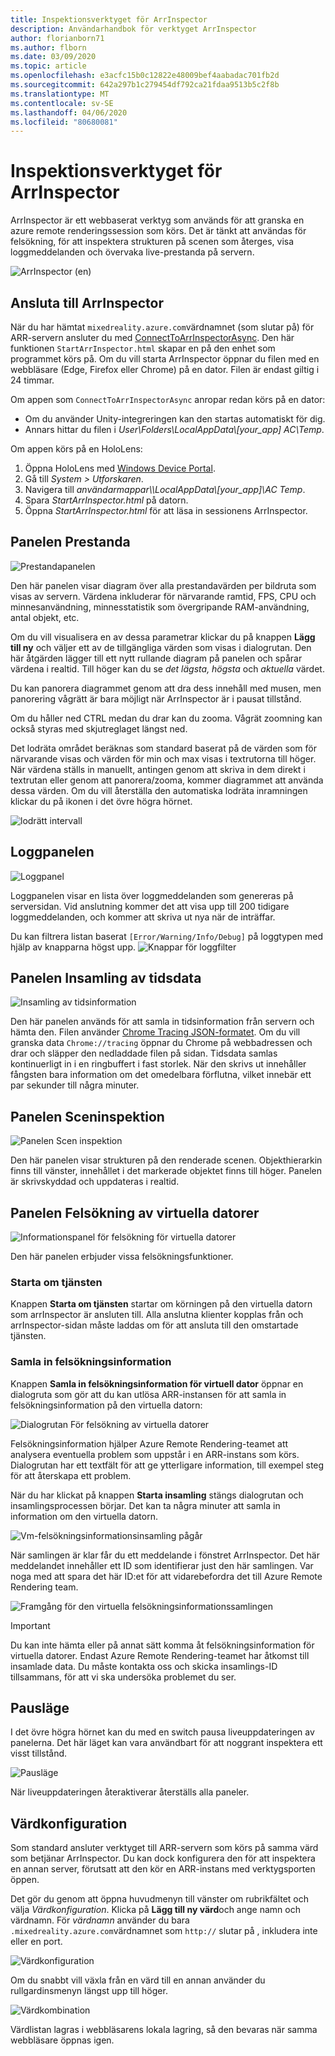 ```yaml
---
title: Inspektionsverktyget för ArrInspector
description: Användarhandbok för verktyget ArrInspector
author: florianborn71
ms.author: flborn
ms.date: 03/09/2020
ms.topic: article
ms.openlocfilehash: e3acfc15b0c12822e48009bef4aabadac701fb2d
ms.sourcegitcommit: 642a297b1c279454df792ca21fdaa9513b5c2f8b
ms.translationtype: MT
ms.contentlocale: sv-SE
ms.lasthandoff: 04/06/2020
ms.locfileid: "80680081"
---
```

# <a name="the-arrinspector-inspection-tool"></a>Inspektionsverktyget för ArrInspector

ArrInspector är ett webbaserat verktyg som används för att granska en azure remote renderingssession som körs. Det är tänkt att användas för felsökning, för att inspektera strukturen på scenen som återges, visa loggmeddelanden och övervaka live-prestanda på servern.

![ArrInspector (en)](./media/arr-inspector.png)

## <a name="connecting-to-the-arrinspector"></a>Ansluta till ArrInspector

När du har hämtat `mixedreality.azure.com`värdnamnet (som slutar på) för ARR-servern ansluter du med [ConnectToArrInspectorAsync](../../how-tos/frontend-apis.md#connect-to-arr-inspector). Den här funktionen `StartArrInspector.html` skapar en på den enhet som programmet körs på. Om du vill starta ArrInspector öppnar du filen med en webbläsare (Edge, Firefox eller Chrome) på en dator. Filen är endast giltig i 24 timmar.

Om appen som `ConnectToArrInspectorAsync` anropar redan körs på en dator:

* Om du använder Unity-integreringen kan den startas automatiskt för dig.
* Annars hittar du filen i *User\\Folders\\LocalAppData\\[your_app] AC\\Temp*.

Om appen körs på en HoloLens:

1. Öppna HoloLens med [Windows Device Portal](https://docs.microsoft.com/windows/mixed-reality/using-the-windows-device-portal).
1. Gå till *System > Utforskaren*.
1. Navigera till *användarmappar\\\\LocalAppData\\[your_app]\\AC Temp*.
1. Spara *StartArrInspector.html* på datorn.
1. Öppna *StartArrInspector.html* för att läsa in sessionens ArrInspector.

## <a name="the-performance-panel"></a>Panelen Prestanda

![Prestandapanelen](./media/performance-panel.png)

Den här panelen visar diagram över alla prestandavärden per bildruta som visas av servern. Värdena inkluderar för närvarande ramtid, FPS, CPU och minnesanvändning, minnesstatistik som övergripande RAM-användning, antal objekt, etc.

Om du vill visualisera en av dessa parametrar klickar du på knappen **Lägg till ny** och väljer ett av de tillgängliga värden som visas i dialogrutan. Den här åtgärden lägger till ett nytt rullande diagram på panelen och spårar värdena i realtid. Till höger kan du se *det lägsta,* *högsta* och *aktuella* värdet.

Du kan panorera diagrammet genom att dra dess innehåll med musen, men panorering vågrätt är bara möjligt när ArrInspector är i pausat tillstånd.

Om du håller ned CTRL medan du drar kan du zooma. Vågrät zoomning kan också styras med skjutreglaget längst ned.

Det lodräta området beräknas som standard baserat på de värden som för närvarande visas och värden för min och max visas i textrutorna till höger. När värdena ställs in manuellt, antingen genom att skriva in dem direkt i textrutan eller genom att panorera/zooma, kommer diagrammet att använda dessa värden. Om du vill återställa den automatiska lodräta inramningen klickar du på ikonen i det övre högra hörnet.

![lodrätt intervall](./media/vertical-range.png)

## <a name="the-log-panel"></a>Loggpanelen

![Loggpanel](./media/log-panel.png)

Loggpanelen visar en lista över loggmeddelanden som genereras på serversidan. Vid anslutning kommer det att visa upp till 200 tidigare loggmeddelanden, och kommer att skriva ut nya när de inträffar.

Du kan filtrera listan baserat `[Error/Warning/Info/Debug]` på loggtypen med hjälp av knapparna högst upp.
![Knappar för loggfilter](./media/log-filter.png)

## <a name="the-timing-data-capture-panel"></a>Panelen Insamling av tidsdata

![Insamling av tidsinformation](./media/timing-data-capture.png)

Den här panelen används för att samla in tidsinformation från servern och hämta den. Filen använder [Chrome Tracing JSON-formatet](https://docs.google.com/document/d/1CvAClvFfyA5R-PhYUmn5OOQtYMH4h6I0nSsKchNAySU/edit). Om du vill granska data `Chrome://tracing` öppnar du Chrome på webbadressen och drar och släpper den nedladdade filen på sidan. Tidsdata samlas kontinuerligt in i en ringbuffert i fast storlek. När den skrivs ut innehåller fångsten bara information om det omedelbara förflutna, vilket innebär ett par sekunder till några minuter.

## <a name="the-scene-inspection-panel"></a>Panelen Sceninspektion

![Panelen Scen inspektion](./media/scene-inspection-panel.png)

Den här panelen visar strukturen på den renderade scenen. Objekthierarkin finns till vänster, innehållet i det markerade objektet finns till höger. Panelen är skrivskyddad och uppdateras i realtid.

## <a name="the-vm-debug-information-panel"></a>Panelen Felsökning av virtuella datorer

![Informationspanel för felsökning för virtuella datorer](./media/state-debugger-panel.png)

Den här panelen erbjuder vissa felsökningsfunktioner.

### <a name="restart-service"></a>Starta om tjänsten

Knappen **Starta om tjänsten** startar om körningen på den virtuella datorn som arrInspector är ansluten till. Alla anslutna klienter kopplas från och arrInspector-sidan måste laddas om för att ansluta till den omstartade tjänsten.

### <a name="collect-debug-information"></a>Samla in felsökningsinformation

Knappen **Samla in felsökningsinformation för virtuell dator** öppnar en dialogruta som gör att du kan utlösa ARR-instansen för att samla in felsökningsinformation på den virtuella datorn:

![Dialogrutan För felsökning av virtuella datorer](./media/state-debugger-dialog.png)

Felsökningsinformation hjälper Azure Remote Rendering-teamet att analysera eventuella problem som uppstår i en ARR-instans som körs. Dialogrutan har ett textfält för att ge ytterligare information, till exempel steg för att återskapa ett problem.

När du har klickat på knappen **Starta insamling** stängs dialogrutan och insamlingsprocessen börjar. Det kan ta några minuter att samla in information om den virtuella datorn.

![Vm-felsökningsinformationsinsamling pågår](./media/state-debugger-panel-in-progress.png)

När samlingen är klar får du ett meddelande i fönstret ArrInspector. Det här meddelandet innehåller ett ID som identifierar just den här samlingen. Var noga med att spara det här ID:et för att vidarebefordra det till Azure Remote Rendering team.

![Framgång för den virtuella felsökningsinformationssamlingen](./media/state-debugger-snackbar-success.png)

> [!IMPORTANT]
> Du kan inte hämta eller på annat sätt komma åt felsökningsinformation för virtuella datorer. Endast Azure Remote Rendering-teamet har åtkomst till insamlade data. Du måste kontakta oss och skicka insamlings-ID tillsammans, för att vi ska undersöka problemet du ser.

## <a name="pause-mode"></a>Pausläge

I det övre högra hörnet kan du med en switch pausa liveuppdateringen av panelerna. Det här läget kan vara användbart för att noggrant inspektera ett visst tillstånd.

![Pausläge](./media/pause-mode.png)

När liveuppdateringen återaktiverar återställs alla paneler.

## <a name="host-configuration"></a>Värdkonfiguration

Som standard ansluter verktyget till ARR-servern som körs på samma värd som betjänar ArrInspector. Du kan dock konfigurera den för att inspektera en annan server, förutsatt att den kör en ARR-instans med verktygsporten öppen.

Det gör du genom att öppna huvudmenyn till vänster om rubrikfältet och välja *Värdkonfiguration*. Klicka på **Lägg till ny värd**och ange namn och värdnamn. För *värdnamn* använder du bara `.mixedreality.azure.com`värdnamnet som `http://` slutar på , inkludera inte eller en port.

![Värdkonfiguration](./media/host-configuration.png)

Om du snabbt vill växla från en värd till en annan använder du rullgardinsmenyn längst upp till höger.

![Värdkombination](./media/host-switch-combo.png)

Värdlistan lagras i webbläsarens lokala lagring, så den bevaras när samma webbläsare öppnas igen.
